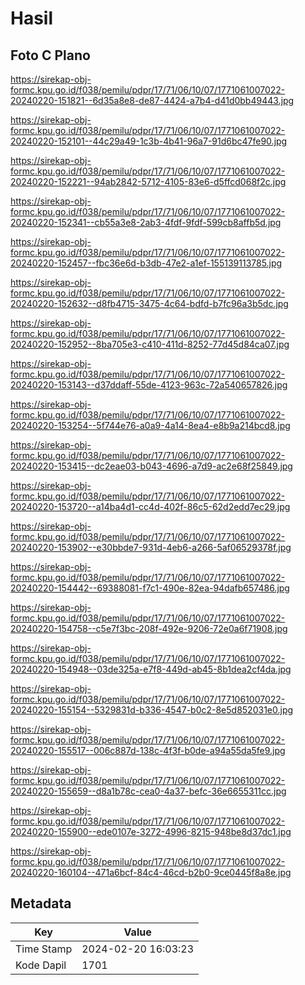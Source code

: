 # Hasil

## Foto C Plano

https://sirekap-obj-formc.kpu.go.id/f038/pemilu/pdpr/17/71/06/10/07/1771061007022-20240220-151821--6d35a8e8-de87-4424-a7b4-d41d0bb49443.jpg

https://sirekap-obj-formc.kpu.go.id/f038/pemilu/pdpr/17/71/06/10/07/1771061007022-20240220-152101--44c29a49-1c3b-4b41-96a7-91d6bc47fe90.jpg

https://sirekap-obj-formc.kpu.go.id/f038/pemilu/pdpr/17/71/06/10/07/1771061007022-20240220-152221--94ab2842-5712-4105-83e6-d5ffcd068f2c.jpg

https://sirekap-obj-formc.kpu.go.id/f038/pemilu/pdpr/17/71/06/10/07/1771061007022-20240220-152341--cb55a3e8-2ab3-4fdf-9fdf-599cb8affb5d.jpg

https://sirekap-obj-formc.kpu.go.id/f038/pemilu/pdpr/17/71/06/10/07/1771061007022-20240220-152457--fbc36e6d-b3db-47e2-a1ef-155139113785.jpg

https://sirekap-obj-formc.kpu.go.id/f038/pemilu/pdpr/17/71/06/10/07/1771061007022-20240220-152632--d8fb4715-3475-4c64-bdfd-b7fc96a3b5dc.jpg

https://sirekap-obj-formc.kpu.go.id/f038/pemilu/pdpr/17/71/06/10/07/1771061007022-20240220-152952--8ba705e3-c410-411d-8252-77d45d84ca07.jpg

https://sirekap-obj-formc.kpu.go.id/f038/pemilu/pdpr/17/71/06/10/07/1771061007022-20240220-153143--d37ddaff-55de-4123-963c-72a540657826.jpg

https://sirekap-obj-formc.kpu.go.id/f038/pemilu/pdpr/17/71/06/10/07/1771061007022-20240220-153254--5f744e76-a0a9-4a14-8ea4-e8b9a214bcd8.jpg

https://sirekap-obj-formc.kpu.go.id/f038/pemilu/pdpr/17/71/06/10/07/1771061007022-20240220-153415--dc2eae03-b043-4696-a7d9-ac2e68f25849.jpg

https://sirekap-obj-formc.kpu.go.id/f038/pemilu/pdpr/17/71/06/10/07/1771061007022-20240220-153720--a14ba4d1-cc4d-402f-86c5-62d2edd7ec29.jpg

https://sirekap-obj-formc.kpu.go.id/f038/pemilu/pdpr/17/71/06/10/07/1771061007022-20240220-153902--e30bbde7-931d-4eb6-a266-5af06529378f.jpg

https://sirekap-obj-formc.kpu.go.id/f038/pemilu/pdpr/17/71/06/10/07/1771061007022-20240220-154442--69388081-f7c1-490e-82ea-94dafb657486.jpg

https://sirekap-obj-formc.kpu.go.id/f038/pemilu/pdpr/17/71/06/10/07/1771061007022-20240220-154758--c5e7f3bc-208f-492e-9206-72e0a6f71908.jpg

https://sirekap-obj-formc.kpu.go.id/f038/pemilu/pdpr/17/71/06/10/07/1771061007022-20240220-154948--03de325a-e7f8-449d-ab45-8b1dea2cf4da.jpg

https://sirekap-obj-formc.kpu.go.id/f038/pemilu/pdpr/17/71/06/10/07/1771061007022-20240220-155154--5329831d-b336-4547-b0c2-8e5d852031e0.jpg

https://sirekap-obj-formc.kpu.go.id/f038/pemilu/pdpr/17/71/06/10/07/1771061007022-20240220-155517--006c887d-138c-4f3f-b0de-a94a55da5fe9.jpg

https://sirekap-obj-formc.kpu.go.id/f038/pemilu/pdpr/17/71/06/10/07/1771061007022-20240220-155659--d8a1b78c-cea0-4a37-befc-36e6655311cc.jpg

https://sirekap-obj-formc.kpu.go.id/f038/pemilu/pdpr/17/71/06/10/07/1771061007022-20240220-155900--ede0107e-3272-4996-8215-948be8d37dc1.jpg

https://sirekap-obj-formc.kpu.go.id/f038/pemilu/pdpr/17/71/06/10/07/1771061007022-20240220-160104--471a6bcf-84c4-46cd-b2b0-9ce0445f8a8e.jpg


## Metadata

| Key        | Value               |
| ---------- | ------------------- |
| Time Stamp | 2024-02-20 16:03:23 |
| Kode Dapil | 1701                |



